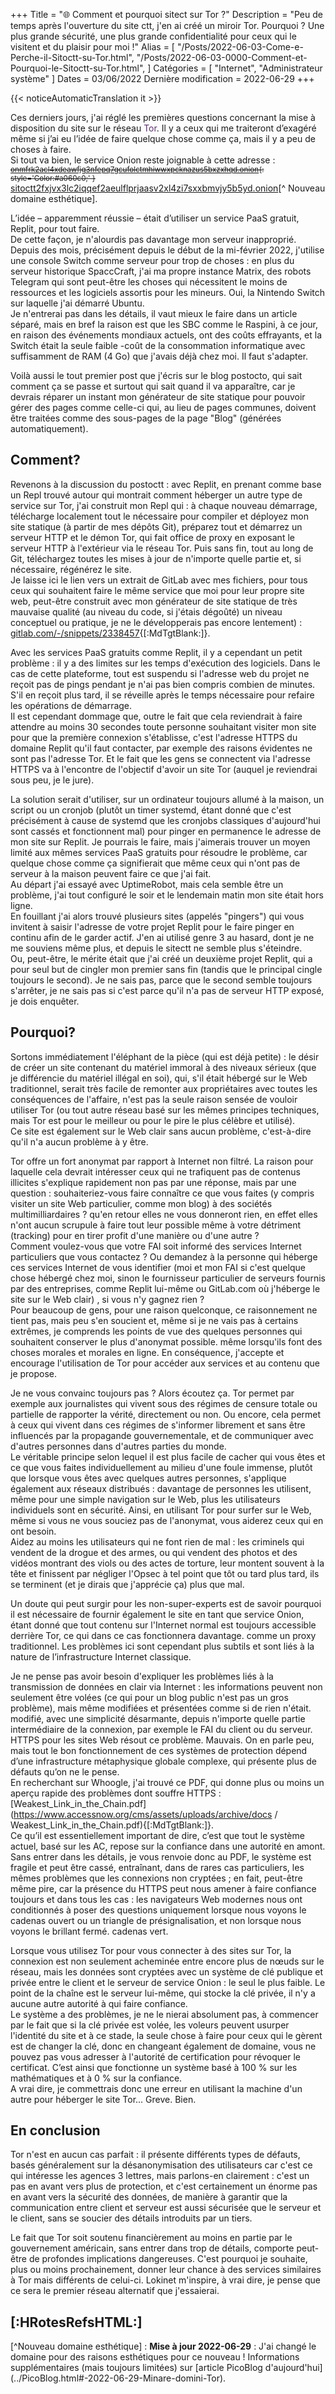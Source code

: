 +++
Title = "🌐️ Comment et pourquoi sitect sur Tor ?"
Description = "Peu de temps après l'ouverture du site ctt, j'en ai créé un miroir Tor. Pourquoi ? Une plus grande sécurité, une plus grande confidentialité pour ceux qui le visitent et du plaisir pour moi !"
Alias ​​= [
  "/Posts/2022-06-03-Come-e-Perche-il-Sitoctt-su-Tor.html",
  "/Posts/2022-06-03-0000-Comment-et-Pourquoi-le-Sitoctt-su-Tor.html",
]
Catégories = [ "Internet", "Administrateur système" ]
Dates = 03/06/2022
Dernière modification = 2022-06-29
+++

{{< noticeAutomaticTranslation it >}}



Ces derniers jours, j'ai réglé les premières questions concernant la mise à disposition du site sur le réseau <span style='Color:#59316b;'>Tor</span>. Il y a ceux qui me traiteront d’exagéré même si j’ai eu l’idée de faire quelque chose comme ça, mais il y a peu de choses à faire.  
Si tout va bien, le service Onion reste joignable à cette adresse :
<small>~~[onmfrk2acl4xdeawfjg3nfepq7gcufolctmhiwwxpcknazus5bxzxhqd.onion](http://onmfrk2acl4xdeawfjg3nfepq7gcufolctmhiwwxpcknazus5bxzxhqd.onion){: style='Color:#a060c0;' }~~</small>
[sitoctt2fxjvx3lc2iqqef2aeulflprjaasv2xl4zi7sxxbmvjy5b5yd.onion](http://sitoctt2fxjvx3lc2iqqef2aeulflprjaasv2xl4zi7sxxbmvjy5b5yd.onion)[^ Nouveau domaine esthétique].

L’idée – apparemment réussie – était d’utiliser un service PaaS gratuit, Replit, pour tout faire.  
De cette façon, je n'alourdis pas davantage mon serveur inapproprié. Depuis des mois, précisément depuis le début de la mi-février 2022, j'utilise une console Switch comme serveur pour trop de choses : en plus du serveur historique SpaccCraft, j'ai ma propre instance Matrix, des robots Telegram qui sont peut-être les choses qui nécessitent le moins de ressources et les logiciels assortis pour les mineurs. Oui, la Nintendo Switch sur laquelle j'ai démarré Ubuntu.  
Je n'entrerai pas dans les détails, il vaut mieux le faire dans un article séparé, mais en bref la raison est que les SBC comme le Raspini, à ce jour, en raison des événements mondiaux actuels, ont des coûts effrayants, et la Switch était la seule faible -coût de la consommation informatique avec suffisamment de RAM (4 Go) que j'avais déjà chez moi. Il faut s'adapter.

Voilà aussi le tout premier post que j'écris sur le blog postocto, qui sait comment ça se passe et surtout qui sait quand il va apparaître, car je devrais réparer un instant mon générateur de site statique pour pouvoir gérer des pages comme celle-ci qui, au lieu de pages communes, doivent être traitées comme des sous-pages de la page "Blog" (générées automatiquement).

## Comment?

Revenons à la discussion du postoctt : avec Replit, en prenant comme base un Repl trouvé autour qui montrait comment héberger un autre type de service sur Tor, j'ai construit mon Repl qui : à chaque nouveau démarrage, télécharge localement tout le nécessaire pour compiler et déployez mon site statique (à partir de mes dépôts Git), préparez tout et démarrez un serveur HTTP et le démon Tor, qui fait office de proxy en exposant le serveur HTTP à l'extérieur via le réseau Tor. Puis sans fin, tout au long de Git, téléchargez toutes les mises à jour de n'importe quelle partie et, si nécessaire, régénérez le site.  
Je laisse ici le lien vers un extrait de GitLab avec mes fichiers, pour tous ceux qui souhaitent faire le même service que moi pour leur propre site web, peut-être construit avec mon générateur de site statique de très mauvaise qualité (au niveau du code, si j'étais dégoûté) un niveau conceptuel ou pratique, je ne le développerais pas encore lentement) : [gitlab.com/-/snippets/2338457](https://gitlab.com/-/snippets/2338457){[:MdTgtBlank:]}.

Avec les services PaaS gratuits comme Replit, il y a cependant un petit problème : il y a des limites sur les temps d'exécution des logiciels. Dans le cas de cette plateforme, tout est suspendu si l'adresse web du projet ne reçoit pas de pings pendant je n'ai pas bien compris combien de minutes. S'il en reçoit plus tard, il se réveille après le temps nécessaire pour refaire les opérations de démarrage.  
Il est cependant dommage que, outre le fait que cela reviendrait à faire attendre au moins 30 secondes toute personne souhaitant visiter mon site pour que la première connexion s'établisse, c'est l'adresse HTTPS du domaine Replit qu'il faut contacter, par exemple des raisons évidentes ne sont pas l'adresse Tor. Et le fait que les gens se connectent via l'adresse HTTPS va à l'encontre de l'objectif d'avoir un site Tor (auquel je reviendrai sous peu, je le jure).

La solution serait d'utiliser, sur un ordinateur toujours allumé à la maison, un script ou un cronjob (plutôt un timer systemd, étant donné que c'est précisément à cause de systemd que les cronjobs classiques d'aujourd'hui sont cassés et fonctionnent mal) pour pinger en permanence le adresse de mon site sur Replit. Je pourrais le faire, mais j'aimerais trouver un moyen limité aux mêmes services PaaS gratuits pour résoudre le problème, car quelque chose comme ça signifierait que même ceux qui n'ont pas de serveur à la maison peuvent faire ce que j'ai fait.  
Au départ j'ai essayé avec UptimeRobot, mais cela semble être un problème, j'ai tout configuré le soir et le lendemain matin mon site était hors ligne.  
En fouillant j'ai alors trouvé plusieurs sites (appelés "pingers") qui vous invitent à saisir l'adresse de votre projet Replit pour le faire pinger en continu afin de le garder actif. J'en ai utilisé genre 3 au hasard, dont je ne me souviens même plus, et depuis le sitectt ne semble plus s'éteindre.  
Ou, peut-être, le mérite était que j'ai créé un deuxième projet Replit, qui a pour seul but de cingler mon premier sans fin (tandis que le principal cingle toujours le second). Je ne sais pas, parce que le second semble toujours s'arrêter, je ne sais pas si c'est parce qu'il n'a pas de serveur HTTP exposé, je dois enquêter.

## Pourquoi?

Sortons immédiatement l'éléphant de la pièce (qui est déjà petite) : le désir de créer un site contenant du matériel immoral à des niveaux sérieux (que je différencie du matériel illégal en soi), qui, s'il était hébergé sur le Web traditionnel, serait très facile de remonter aux propriétaires avec toutes les conséquences de l'affaire, n'est pas la seule raison sensée de vouloir utiliser Tor (ou tout autre réseau basé sur les mêmes principes techniques, mais Tor est pour le meilleur ou pour le pire le plus célèbre et utilisé).  
Ce site est également sur le Web clair sans aucun problème, c'est-à-dire qu'il n'a aucun problème à y être.

Tor offre un fort anonymat par rapport à Internet non filtré. La raison pour laquelle cela devrait intéresser ceux qui ne trafiquent pas de contenus illicites s'explique rapidement non pas par une réponse, mais par une question : souhaiteriez-vous faire connaître ce que vous faites (y compris visiter un site Web particulier, comme mon blog) à des sociétés multimilliardaires ? qu'en retour elles ne vous donneront rien, en effet elles n'ont aucun scrupule à faire tout leur possible même à votre détriment (tracking) pour en tirer profit d'une manière ou d'une autre ?  
Comment voulez-vous que votre FAI soit informé des services Internet particuliers que vous contactez ? Ou demandez à la personne qui héberge ces services Internet de vous identifier (moi et mon FAI si c'est quelque chose hébergé chez moi, sinon le fournisseur particulier de serveurs fournis par des entreprises, comme Replit lui-même ou GitLab.com où j'héberge le site sur le Web clair) , si vous n'y gagnez rien ?  
Pour beaucoup de gens, pour une raison quelconque, ce raisonnement ne tient pas, mais peu s'en soucient et, même si je ne vais pas à certains extrêmes, je comprends les points de vue des quelques personnes qui souhaitent conserver le plus d'anonymat possible. même lorsqu'ils font des choses morales et morales en ligne. En conséquence, j'accepte et encourage l'utilisation de Tor pour accéder aux services et au contenu que je propose.

Je ne vous convainc toujours pas ? Alors écoutez ça. Tor permet par exemple aux journalistes qui vivent sous des régimes de censure totale ou partielle de rapporter la vérité, directement ou non. Ou encore, cela permet à ceux qui vivent dans ces régimes de s'informer librement et sans être influencés par la propagande gouvernementale, et de communiquer avec d'autres personnes dans d'autres parties du monde.  
Le véritable principe selon lequel il est plus facile de cacher qui vous êtes et ce que vous faites individuellement au milieu d'une foule immense, plutôt que lorsque vous êtes avec quelques autres personnes, s'applique également aux réseaux distribués : davantage de personnes les utilisent, même pour une simple navigation sur le Web, plus les utilisateurs individuels sont en sécurité. Ainsi, en utilisant Tor pour surfer sur le Web, même si vous ne vous souciez pas de l'anonymat, vous aiderez ceux qui en ont besoin.  
Aidez au moins les utilisateurs qui ne font rien de mal : les criminels qui vendent de la drogue et des armes, ou qui vendent des photos et des vidéos montrant des viols ou des actes de torture, leur montent souvent à la tête et finissent par négliger l'Opsec à tel point que tôt ou tard plus tard, ils se terminent (et je dirais que j'apprécie ça) plus que mal.

Un doute qui peut surgir pour les non-super-experts est de savoir pourquoi il est nécessaire de fournir également le site en tant que service Onion, étant donné que tout contenu sur l'Internet normal est toujours accessible derrière Tor, ce qui dans ce cas fonctionnera davantage. comme un proxy traditionnel. Les problèmes ici sont cependant plus subtils et sont liés à la nature de l’infrastructure Internet classique.

Je ne pense pas avoir besoin d'expliquer les problèmes liés à la transmission de données en clair via Internet : les informations peuvent non seulement être volées (ce qui pour un blog public n'est pas un gros problème), mais même modifiées et présentées comme si de rien n'était. modifié, avec une simplicité désarmante, depuis n'importe quelle partie intermédiaire de la connexion, par exemple le FAI du client ou du serveur.  
HTTPS pour les sites Web résout ce problème. Mauvais. On en parle peu, mais tout le bon fonctionnement de ces systèmes de protection dépend d’une infrastructure métaphysique globale complexe, qui présente plus de défauts qu’on ne le pense.  
En recherchant sur Whoogle, j'ai trouvé ce PDF, qui donne plus ou moins un aperçu rapide des problèmes dont souffre HTTPS : [Weakest_Link_in_the_Chain.pdf](https://www.accessnow.org/cms/assets/uploads/archive/docs / Weakest_Link_in_the_Chain.pdf){[:MdTgtBlank:]}.  
Ce qu’il est essentiellement important de dire, c’est que tout le système actuel, basé sur les AC, repose sur la confiance dans une autorité en amont. Sans entrer dans les détails, je vous renvoie donc au PDF, le système est fragile et peut être cassé, entraînant, dans de rares cas particuliers, les mêmes problèmes que les connexions non cryptées ; en fait, peut-être même pire, car la présence du HTTPS peut nous amener à faire confiance toujours et dans tous les cas : les navigateurs Web modernes nous ont conditionnés à poser des questions uniquement lorsque nous voyons le cadenas ouvert ou un triangle de présignalisation, et non lorsque nous voyons le brillant fermé. cadenas vert.

Lorsque vous utilisez Tor pour vous connecter à des sites sur Tor, la connexion est non seulement acheminée entre encore plus de nœuds sur le réseau, mais les données sont cryptées avec un système de clé publique et privée entre le client et le serveur de service Onion : le seul le plus faible. Le point de la chaîne est le serveur lui-même, qui stocke la clé privée, il n'y a aucune autre autorité à qui faire confiance.  
Le système a des problèmes, je ne le nierai absolument pas, à commencer par le fait que si la clé privée est volée, les voleurs peuvent usurper l'identité du site et à ce stade, la seule chose à faire pour ceux qui le gèrent est de changer la clé, donc en changeant également de domaine, vous ne pouvez pas vous adresser à l'autorité de certification pour révoquer le certificat. C’est ainsi que fonctionne un système basé à 100 % sur les mathématiques et à 0 % sur la confiance.  
A vrai dire, je commettrais donc une erreur en utilisant la machine d'un autre pour héberger le site Tor... Greve. Bien.

## En conclusion

Tor n'est en aucun cas parfait : il présente différents types de défauts, basés généralement sur la désanonymisation des utilisateurs car c'est ce qui intéresse les agences 3 lettres, mais parlons-en clairement : c'est un pas en avant vers plus de protection, et c'est certainement un énorme pas en avant vers la sécurité des données, de manière à garantir que la communication entre client et serveur est aussi sécurisée que le serveur et le client, sans se soucier des détails introduits par un tiers.

Le fait que Tor soit soutenu financièrement au moins en partie par le gouvernement américain, sans entrer dans trop de détails, comporte peut-être de profondes implications dangereuses. C'est pourquoi je souhaite, plus ou moins prochainement, donner leur chance à des services similaires à Tor mais différents de celui-ci. Lokinet m'inspire, à vrai dire, je pense que ce sera le premier réseau alternatif que j'essaierai.

## [:HRotesRefsHTML:]

[^Nouveau domaine esthétique] : **Mise à jour 2022-06-29** : J'ai changé le domaine pour des raisons esthétiques pour ce nouveau ! Informations supplémentaires (mais toujours limitées) sur [article PicoBlog d'aujourd'hui] (../PicoBlog.html#-2022-06-29-Minare-domini-Tor).